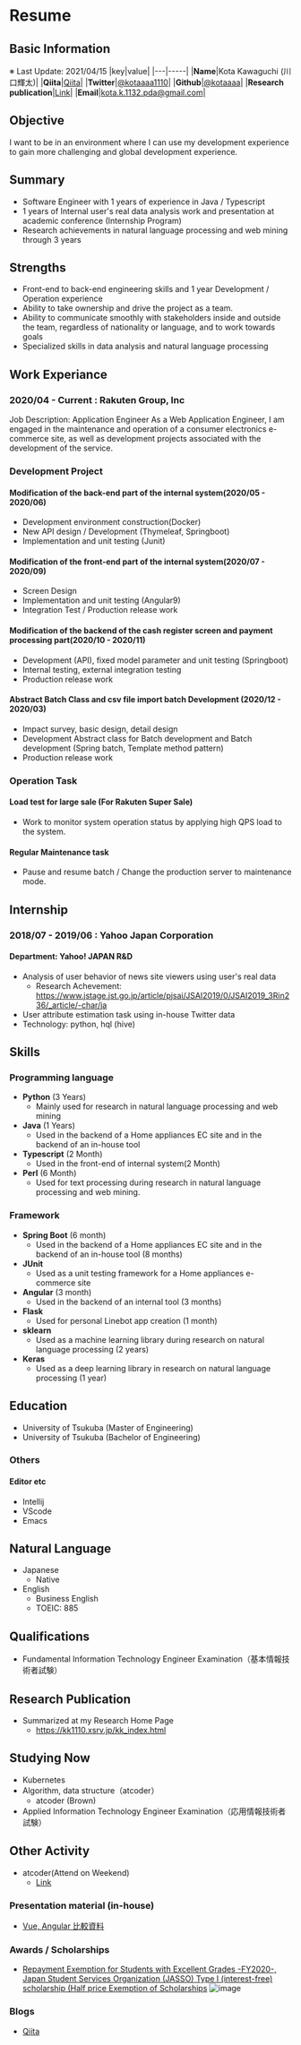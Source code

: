 # **Resume**

## **Basic Information**
※ Last Update: 2021/04/15
|key|value|
|---|-----|
|**Name**|Kota Kawaguchi (川口輝太)|
|**Qiita**|[Qiita](https://qiita.com/kotaaaa)|
|**Twitter**|[@kotaaaa1110](https://twitter.com/kotaaaa1110)|
|**Github**|[@kotaaaa](https://github.com/kotaaaa)|
|**Research publication**|[Link](https://kk1110.xsrv.jp/kk_index.html)|
|**Email**|kota.k.1132.pda@gmail.com|

## **Objective**
I want to be in an environment where I can use my development experience to gain more challenging and global development experience.

## **Summary**
- Software Engineer with 1 years of experience in Java / Typescript
- 1 years of Internal user's real data analysis work and presentation at academic conference (Internship Program)
- Research achievements in natural language processing and web mining through 3 years


## **Strengths**
- Front-end to back-end engineering skills and 1 year Development / Operation experience
- Ability to take ownership and drive the project as a team.
- Ability to communicate smoothly with stakeholders inside and outside the team, regardless of nationality or language, and to work towards goals
- Specialized skills in data analysis and natural language processing

## **Work Experiance**

### 2020/04 - Current : **Rakuten Group, Inc**

Job Description: Application Engineer
As a Web Application Engineer, I am engaged in the maintenance and operation of a consumer electronics e-commerce site, as well as development projects associated with the development of the service.

### **Development Project**
#### Modification of the back-end part of the internal system(2020/05 - 2020/06)
- Development environment construction(Docker)
- New API design / Development (Thymeleaf, Springboot)
- Implementation and unit testing (Junit)

#### Modification of the front-end part of the internal system(2020/07 - 2020/09)
- Screen Design
- Implementation and unit testing (Angular9)
- Integration Test / Production release work

#### Modification of the backend of the cash register screen and payment processing part(2020/10 - 2020/11)
- Development (API), fixed model parameter and unit testing (Springboot)
- Internal testing, external integration testing
- Production release work

#### Abstract Batch Class and csv file import batch Development (2020/12 - 2020/03)
- Impact survey, basic design, detail design
- Development Abstract class for Batch development and Batch development (Spring batch, Template method pattern)
- Production release work 

### **Operation Task**
#### Load test for large sale (For Rakuten Super Sale)
- Work to monitor system operation status by applying high QPS load to the system.
#### Regular Maintenance task
- Pause and resume batch / Change the production server to maintenance mode.

## **Internship**
### 2018/07 - 2019/06 : Yahoo Japan Corporation
#### Department: **Yahoo! JAPAN R&D**
- Analysis of user behavior of news site viewers using user's real data
  - Research Achevement: https://www.jstage.jst.go.jp/article/pjsai/JSAI2019/0/JSAI2019_3Rin236/_article/-char/ja
- User attribute estimation task using in-house Twitter data
- Technology: python, hql (hive)


## **Skills**
### Programming language
- **Python** (3 Years)
  -  Mainly used for research in natural language processing and web mining
- **Java** (1 Years)
   - Used in the backend of a Home appliances EC site and in the backend of an in-house tool 
- **Typescript** (2 Month)
  - Used in the front-end of internal system(2 Month)
- **Perl** (6 Month)
  - Used for text processing during research in natural language processing and web mining.

### Framework
- **Spring Boot** (6 month)
  - Used in the backend of a Home appliances EC site and in the backend of an in-house tool (8 months)
- **JUnit**
  - Used as a unit testing framework for a Home appliances e-commerce site
- **Angular** (3 month)
  - Used in the backend of an internal tool (3 months)
- **Flask**
  - Used for personal Linebot app creation (1 month)
- **sklearn**
  - Used as a machine learning library during research on natural language processing (2 years)
- **Keras**
  - Used as a deep learning library in research on natural language processing (1 year)

## **Education**
- University of Tsukuba (Master of Engineering)
- University of Tsukuba (Bachelor of Engineering)

### **Others**

#### Editor etc
- Intellij
- VScode
- Emacs

## Natural Language
- Japanese
  - Native
- English
  - Business English
  - TOEIC: 885 

## Qualifications
- Fundamental Information Technology Engineer Examination（基本情報技術者試験）

## Research Publication
- Summarized at my Research Home Page
  - https://kk1110.xsrv.jp/kk_index.html

## Studying Now
- Kubernetes
- Algorithm, data structure（atcoder）
  - atcoder (Brown)
- Applied Information Technology Engineer Examination（応用情報技術者試験）

<!-- ## 課外活動 -->

<!-- ### 社外プロジェクト -->
<!-- * [運営に携わっているコミュニティ](そのコミュニティのconnpassやカンファレンスページのリンクとか) -->
<!-- * [副業で携わっているサービス](そのサービスのランディングページのリンクとか) -->

## Other Activity
- atcoder(Attend on Weekend)
  - [Link](https://atcoder.jp/users/kotakota1110)

### Presentation material (in-house)
* [Vue, Angular 比較資料](https://docs.google.com/presentation/d/1h_P7dhnW3S0hDDh1SePlVg5xgqcNsKFr04HTVTySlzo/edit?usp=sharing)

### Awards / Scholarships
* [Repayment Exemption for Students with Excellent Grades -FY2020-, Japan Student Services Organization (JASSO) Type I (interest-free) scholarship (Half price Exemption of Scholarships](https://www.jasso.go.jp/shogakukin/taiyochu/gyosekimenjyo/index.html)
![image](https://user-images.githubusercontent.com/25422441/103165140-4a401380-4857-11eb-907d-457b28af81c6.png)

### Blogs
* [Qiita](https://qiita.com/kotaaaa)
